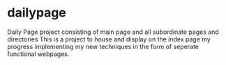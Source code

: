 # dailypage
Daily Page project consisting of main page and all subordinate pages and directories
This is a project to house and display on the index page my progress implementing my new techniques in the form of seperate functional webpages.

